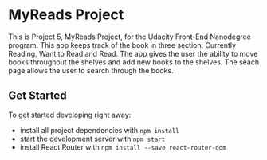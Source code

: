 # MyReads Project

This is Project 5, MyReads Project, for the Udacity Front-End Nanodegree program. This app keeps track of the book in three section: Currently Reading, Want to Read and Read. The app gives the user the ability to move books throughout the shelves and add new books to the shelves. The seach page allows the user to search through the books. 

## Get Started

To get started developing right away:

* install all project dependencies with `npm install`
* start the development server with `npm start`
* install React Router with `npm install --save react-router-dom`

